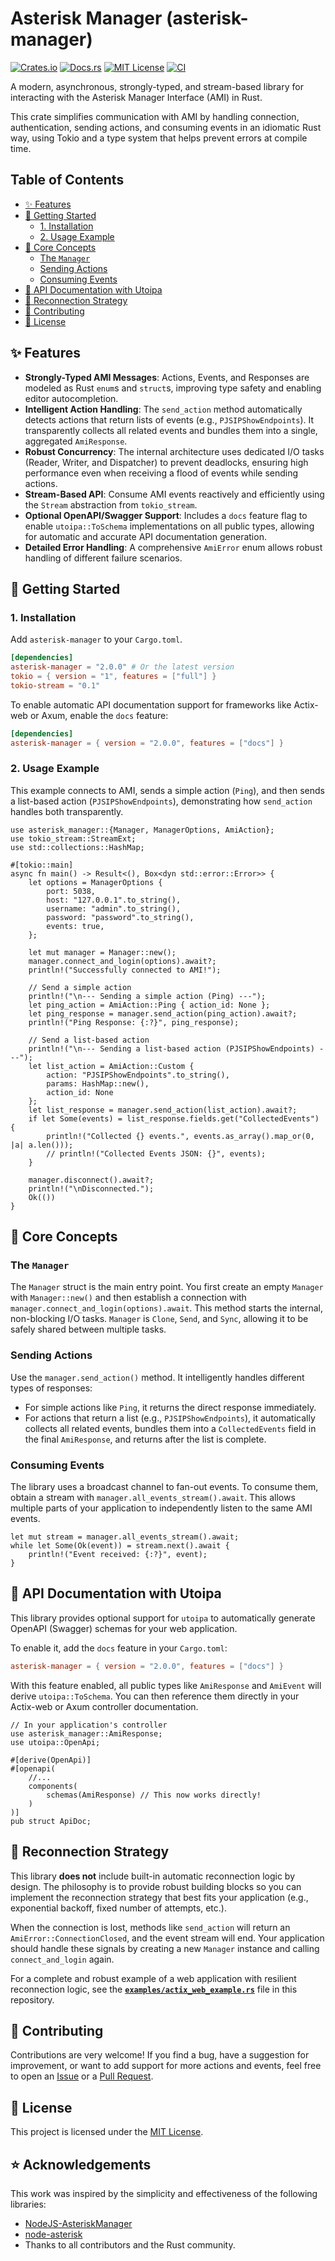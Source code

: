 # Asterisk Manager (asterisk-manager)

[![Crates.io](https://img.shields.io/crates/v/asterisk-manager.svg)](https://crates.io/crates/asterisk-manager)
[![Docs.rs](https://docs.rs/asterisk-manager/badge.svg)](https://docs.rs/asterisk-manager)
[![MIT License](https://img.shields.io/badge/license-MIT-blue.svg)](https://opensource.org/licenses/MIT)
[![CI](https://github.com/gabriellramos/rust-asterisk-manager/actions/workflows/rust.yml/badge.svg)](https://github.com/gabriellramos/rust-asterisk-manager/actions/workflows/rust.yml)

A modern, asynchronous, strongly-typed, and stream-based library for interacting with the Asterisk Manager Interface (AMI) in Rust.

This crate simplifies communication with AMI by handling connection, authentication, sending actions, and consuming events in an idiomatic Rust way, using Tokio and a type system that helps prevent errors at compile time.

## Table of Contents

- [✨ Features](#-features)
- [🚀 Getting Started](#-getting-started)
  - [1. Installation](#1-installation)
  - [2. Usage Example](#2-usage-example)
- [📖 Core Concepts](#-core-concepts)
  - [The `Manager`](#the-manager)
  - [Sending Actions](#sending-actions)
  - [Consuming Events](#consuming-events)
- [📝 API Documentation with Utoipa](#-api-documentation-with-utoipa)
- [🔌 Reconnection Strategy](#-reconnection-strategy)
- [🤝 Contributing](#-contributing)
- [📜 License](#-license)

## ✨ Features

-   **Strongly-Typed AMI Messages**: Actions, Events, and Responses are modeled as Rust `enum`s and `struct`s, improving type safety and enabling editor autocompletion.
-   **Intelligent Action Handling**: The `send_action` method automatically detects actions that return lists of events (e.g., `PJSIPShowEndpoints`). It transparently collects all related events and bundles them into a single, aggregated `AmiResponse`.
-   **Robust Concurrency**: The internal architecture uses dedicated I/O tasks (Reader, Writer, and Dispatcher) to prevent deadlocks, ensuring high performance even when receiving a flood of events while sending actions.
-   **Stream-Based API**: Consume AMI events reactively and efficiently using the `Stream` abstraction from `tokio_stream`.
-   **Optional OpenAPI/Swagger Support**: Includes a `docs` feature flag to enable `utoipa::ToSchema` implementations on all public types, allowing for automatic and accurate API documentation generation.
-   **Detailed Error Handling**: A comprehensive `AmiError` enum allows robust handling of different failure scenarios.

## 🚀 Getting Started

### 1. Installation

Add `asterisk-manager` to your `Cargo.toml`.

```toml
[dependencies]
asterisk-manager = "2.0.0" # Or the latest version
tokio = { version = "1", features = ["full"] }
tokio-stream = "0.1"
```

To enable automatic API documentation support for frameworks like Actix-web or Axum, enable the `docs` feature:

```toml
[dependencies]
asterisk-manager = { version = "2.0.0", features = ["docs"] }
```

### 2. Usage Example

This example connects to AMI, sends a simple action (`Ping`), and then sends a list-based action (`PJSIPShowEndpoints`), demonstrating how `send_action` handles both transparently.

```rust,no_run
use asterisk_manager::{Manager, ManagerOptions, AmiAction};
use tokio_stream::StreamExt;
use std::collections::HashMap;

#[tokio::main]
async fn main() -> Result<(), Box<dyn std::error::Error>> {
    let options = ManagerOptions {
        port: 5038,
        host: "127.0.0.1".to_string(),
        username: "admin".to_string(),
        password: "password".to_string(),
        events: true,
    };

    let mut manager = Manager::new();
    manager.connect_and_login(options).await?;
    println!("Successfully connected to AMI!");

    // Send a simple action
    println!("\n--- Sending a simple action (Ping) ---");
    let ping_action = AmiAction::Ping { action_id: None };
    let ping_response = manager.send_action(ping_action).await?;
    println!("Ping Response: {:?}", ping_response);

    // Send a list-based action
    println!("\n--- Sending a list-based action (PJSIPShowEndpoints) ---");
    let list_action = AmiAction::Custom { 
        action: "PJSIPShowEndpoints".to_string(), 
        params: HashMap::new(),
        action_id: None 
    };
    let list_response = manager.send_action(list_action).await?;
    if let Some(events) = list_response.fields.get("CollectedEvents") {
        println!("Collected {} events.", events.as_array().map_or(0, |a| a.len()));
        // println!("Collected Events JSON: {}", events);
    }
    
    manager.disconnect().await?;
    println!("\nDisconnected.");
    Ok(())
}
```

## 📖 Core Concepts

### The `Manager`

The `Manager` struct is the main entry point. You first create an empty `Manager` with `Manager::new()` and then establish a connection with `manager.connect_and_login(options).await`. This method starts the internal, non-blocking I/O tasks. `Manager` is `Clone`, `Send`, and `Sync`, allowing it to be safely shared between multiple tasks.

### Sending Actions

Use the `manager.send_action()` method. It intelligently handles different types of responses:
-   For simple actions like `Ping`, it returns the direct response immediately.
-   For actions that return a list (e.g., `PJSIPShowEndpoints`), it automatically collects all related events, bundles them into a `CollectedEvents` field in the final `AmiResponse`, and returns after the list is complete.

### Consuming Events

The library uses a broadcast channel to fan-out events. To consume them, obtain a stream with `manager.all_events_stream().await`. This allows multiple parts of your application to independently listen to the same AMI events.

```rust,no_run
let mut stream = manager.all_events_stream().await;
while let Some(Ok(event)) = stream.next().await {
    println!("Event received: {:?}", event);
}
```

## 📝 API Documentation with Utoipa

This library provides optional support for `utoipa` to automatically generate OpenAPI (Swagger) schemas for your web application.

To enable it, add the `docs` feature in your `Cargo.toml`:
```toml
asterisk-manager = { version = "2.0.0", features = ["docs"] }
```
With this feature enabled, all public types like `AmiResponse` and `AmiEvent` will derive `utoipa::ToSchema`. You can then reference them directly in your Actix-web or Axum controller documentation.

```rust,ignore
// In your application's controller
use asterisk_manager::AmiResponse;
use utoipa::OpenApi;

#[derive(OpenApi)]
#[openapi(
    //...
    components(
        schemas(AmiResponse) // This now works directly!
    )
)]
pub struct ApiDoc;
```

## 🔌 Reconnection Strategy

This library **does not** include built-in automatic reconnection logic by design. The philosophy is to provide robust building blocks so you can implement the reconnection strategy that best fits your application (e.g., exponential backoff, fixed number of attempts, etc.).

When the connection is lost, methods like `send_action` will return an `AmiError::ConnectionClosed`, and the event stream will end. Your application should handle these signals by creating a new `Manager` instance and calling `connect_and_login` again.

For a complete and robust example of a web application with resilient reconnection logic, see the [**`examples/actix_web_example.rs`**](https://www.google.com/search?q=examples/actix_web_example.rs) file in this repository.

## 🤝 Contributing

Contributions are very welcome\! If you find a bug, have a suggestion for improvement, or want to add support for more actions and events, feel free to open an [Issue](https://github.com/gabriellramos/rust-asterisk-manager/issues) or a [Pull Request](https://github.com/gabriellramos/rust-asterisk-manager/pulls).

## 📜 License

This project is licensed under the [MIT License](https://github.com/gabriellramos/rust-asterisk-manager/blob/master/LICENSE).

## ⭐ Acknowledgements

This work was inspired by the simplicity and effectiveness of the following libraries:

- [NodeJS-AsteriskManager](https://github.com/pipobscure/NodeJS-AsteriskManager)
- [node-asterisk](https://github.com/mscdex/node-asterisk)
- Thanks to all contributors and the Rust community.